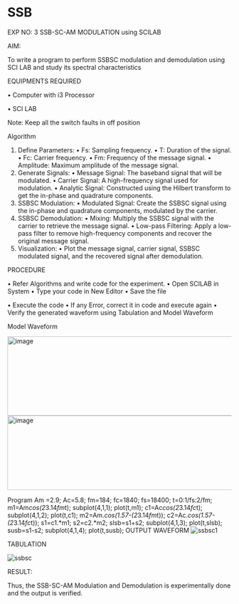 # SSB

EXP NO: 3	SSB-SC-AM MODULATION using SCILAB

AIM:

To write a program to perform SSBSC modulation and demodulation using SCI LAB and study its spectral characteristics

EQUIPMENTS REQUIRED

•	Computer with i3 Processor

•	SCI LAB

Note: Keep all the switch faults in off position


Algorithm
1.	Define Parameters:
•	Fs: Sampling frequency.
•	T: Duration of the signal.
•	Fc: Carrier frequency.
•	Fm: Frequency of the message signal.
•	Amplitude: Maximum amplitude of the message signal.
2.	Generate Signals:
•	Message Signal: The baseband signal that will be modulated.
•	Carrier Signal: A high-frequency signal used for modulation.
•	Analytic Signal: Constructed using the Hilbert transform to get the in-phase and quadrature components.
3.	SSBSC Modulation:
•	Modulated Signal: Create the SSBSC signal using the in-phase and quadrature components, modulated by the carrier.
4.	SSBSC Demodulation:
•	Mixing: Multiply the SSBSC signal with the carrier to retrieve the message signal.
•	Low-pass Filtering: Apply a low-pass filter to remove high-frequency components and recover the original message signal.
5.	Visualization:
•	Plot the message signal, carrier signal, SSBSC modulated signal, and the recovered signal after demodulation.


PROCEDURE

•	Refer Algorithms and write code for the experiment.
•	Open SCILAB in System
•	Type your code in New Editor
•	Save the file
 
•	Execute the code
•	If any Error, correct it in code and execute again
•	Verify the generated waveform using Tabulation and Model Waveform

Model Waveform

<img width="704" height="178" alt="image" src="https://github.com/user-attachments/assets/32ee29b3-0d95-4192-9762-972d50c05c90" />
<img width="706" height="167" alt="image" src="https://github.com/user-attachments/assets/bff0d8fd-d679-444e-af37-0b34585853c1" />

Program
Am =2.9;
Ac=5.8;
fm=184;
fc=1840;
fs=18400;
t=0:1/fs:2/fm;
m1=Am*cos(2*3.14*fm*t);
subplot(4,1,1);
plot(t,m1);
c1=Ac*cos(2*3.14*fc*t);
subplot(4,1,2);
plot(t,c1);
m2=Am.*cos(1.57-(2*3.14*fm*t));
c2=Ac.*cos(1.57-(2*3.14*fc*t));
s1=c1.*m1;
s2=c2.*m2;
slsb=s1+s2;
subplot(4,1,3);
plot(t,slsb);
susb=s1-s2;
subplot(4,1,4);
plot(t,susb);
OUTPUT WAVEFORM
![ssbsc1](https://github.com/user-attachments/assets/bf4ea6be-1896-46b1-bff8-cb5cdda7f13f)

TABULATION


![ssbsc](https://github.com/user-attachments/assets/a28e0388-0eac-4a99-9916-ad22f9689cf0)







RESULT:

Thus, the SSB-SC-AM Modulation and Demodulation is experimentally done and the output is verified.





